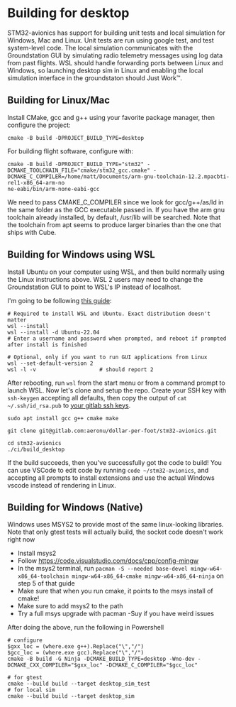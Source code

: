 # Building for desktop

STM32-avionics has support for building unit tests and local simulation for Windows, Mac and Linux. Unit tests are run using google test, and test system-level code. The local simulation communicates with the Groundstation GUI by simulating radio telemetry messages using log data from past flights. WSL should handle forwarding ports between Linux and Windows, so launching desktop sim in Linux and enabling the local simulation interface in the groundstaton should Just Work:tm:.


## Building for Linux/Mac

Install CMake, gcc and g++ using your favorite package manager, then configure the project:

```
cmake -B build -DPROJECT_BUILD_TYPE=desktop
```

For building flight software, configure with:

```
cmake -B build -DPROJECT_BUILD_TYPE="stm32" -DCMAKE_TOOLCHAIN_FILE="cmake/stm32_gcc.cmake" -DCMAKE_C_COMPILER=/home/matt/Documents/arm-gnu-toolchain-12.2.mpacbti-rel1-x86_64-arm-no
ne-eabi/bin/arm-none-eabi-gcc
```

We need to pass CMAKE_C_COMPILER since we look for gcc/g++/as/ld in the same folder as the GCC executable passed in. If you have the arm gnu toolchain already installed, by default, /usr/lib will be searched. Note that the toolchain from apt seems to produce larger binaries than the one that ships with Cube.

## Building for Windows using WSL

Install Ubuntu on your computer using WSL, and then build normally using the Linux instructions above. WSL 2 users may need to change the Groundstation GUI to point to WSL's IP instead of localhost.

I'm going to be following [this guide](https://learn.microsoft.com/en-us/windows/wsl/install):

```
# Required to install WSL and Ubuntu. Exact distribution doesn't matter
wsl --install
wsl --install -d Ubuntu-22.04
# Enter a username and password when prompted, and reboot if prompted after install is finished

# Optional, only if you want to run GUI applications from Linux
wsl --set-default-version 2 
wsl -l -v                    # should report 2
```

After rebooting, run `wsl` from the start menu or from a command prompt to launch WSL. Now let's clone and setup the repo. Create your SSH key with `ssh-keygen` accepting all defaults, then copy the output of `cat ~/.ssh/id_rsa.pub` to [your gitlab ssh keys](https://gitlab.com/-/profile/keys).

```
sudo apt install gcc g++ cmake make

git clone git@gitlab.com:aeronu/dollar-per-foot/stm32-avionics.git

cd stm32-avionics
./ci/build_desktop
```

If the build succeeds, then you've successfully got the code to build! You can use VSCode to edit code by running `code ~/stm32-avionics`, and accepting all prompts to install extensions and use the actual Windows vscode instead of rendering in Linux. 


## Building for Windows (Native)

Windows uses MSYS2 to provide most of the same linux-looking libraries. Note that only gtest tests will actually build, the socket code doesn't work right now

- Install msys2
- Follow https://code.visualstudio.com/docs/cpp/config-mingw
- In the msys2 terminal, run `pacman -S --needed base-devel mingw-w64-x86_64-toolchain mingw-w64-x86_64-cmake mingw-w64-x86_64-ninja` on step 5 of that guide
- Make sure that when you run cmake, it points to the msys install of cmake!
- Make sure to add msys2 to the path
- Try a full msys upgrade with pacman -Suy if you have weird issues

After doing the above, run the following in Powershell

```
# configure
$gxx_loc = (where.exe g++).Replace("\","/")
$gcc_loc = (where.exe gcc).Replace("\","/")
cmake -B build -G Ninja -DCMAKE_BUILD_TYPE=desktop -Wno-dev -DCMAKE_CXX_COMPILER="$gxx_loc" -DCMAKE_C_COMPILER="$gcc_loc"

# for gtest
cmake --build build --target desktop_sim_test
# for local sim
cmake --build build --target desktop_sim
```
